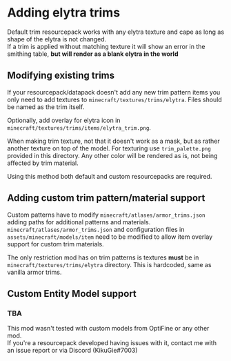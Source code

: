 # Adding elytra trims
Default trim resourcepack works with any elytra texture and cape as long as shape of the elytra is not changed.  
If a trim is applied without matching texture it will show an error in the smithing table, **but will render as a blank elytra in the world**

## Modifying existing trims
If your resourcepack/datapack doesn't add any new trim pattern items you only need to add textures to `minecraft/textures/trims/elytra`. Files should be named as the trim itself.  

Optionally, add overlay for elytra icon in `minecraft/textures/trims/items/elytra_trim.png`.  

When making trim texture, not that it doesn't work as a mask, but as rather another texture on top of the model. For texturing use `trim_palette.png` provided in this directory. Any other color will be rendered as is, not being affected by trim material.  

Using this method both default and custom resourcepacks are required.

## Adding custom trim pattern/material support
Custom patterns have to modify `minecraft/atlases/armor_trims.json` adding paths for additional patterns and materials.  
`minecraft/atlases/armor_trims.json` and configuration files in `assets/minecraft/models/item` need to be modified to allow item overlay support for custom trim materials.

The only restriction mod has on trim patterns is textures **must** be in `minecraft/textures/trims/elytra` directory. This is hardcoded, same as vanilla armor trims.

## Custom Entity Model support
### TBA
This mod wasn't tested with custom models from OptiFine or any other mod.  
If you're a resourcepack developed having issues with it, contact me with an issue report or via Discord (KikuGie#7003)
